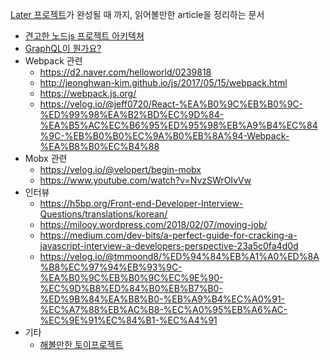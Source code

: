 [Later 프로젝트](https://github.com/eaTnuG/Later)가 완성될 때 까지, 읽어볼만한 article을 정리하는 문서

- [견고한 노드js 프로젝트 아키텍쳐](https://velog.io/@hopsprings2/%EA%B2%AC%EA%B3%A0%ED%95%9C-node.js-%ED%94%84%EB%A1%9C%EC%A0%9D%ED%8A%B8-%EC%95%84%ED%82%A4%ED%85%8D%EC%B3%90-%EC%84%A4%EA%B3%84%ED%95%98%EA%B8%B0)
- [GraphQL이 뭔가요?](https://www.youtube.com/watch?v=EkWI6Ru8lFQ)
- Webpack 관련
  - https://d2.naver.com/helloworld/0239818
  - http://jeonghwan-kim.github.io/js/2017/05/15/webpack.html
  - https://webpack.js.org/
  - https://velog.io/@jeff0720/React-%EA%B0%9C%EB%B0%9C-%ED%99%98%EA%B2%BD%EC%9D%84-%EA%B5%AC%EC%B6%95%ED%95%98%EB%A9%B4%EC%84%9C-%EB%B0%B0%EC%9A%B0%EB%8A%94-Webpack-%EA%B8%B0%EC%B4%88
- Mobx 관련
  - https://velog.io/@velopert/begin-mobx
  - https://www.youtube.com/watch?v=NvzSWrOIvVw
- 인터뷰
    - https://h5bp.org/Front-end-Developer-Interview-Questions/translations/korean/
    - https://milooy.wordpress.com/2018/02/07/moving-job/
    - https://medium.com/dev-bits/a-perfect-guide-for-cracking-a-javascript-interview-a-developers-perspective-23a5c0fa4d0d
    - https://velog.io/@tmmoond8/%ED%94%84%EB%A1%A0%ED%8A%B8%EC%97%94%EB%93%9C-%EA%B0%9C%EB%B0%9C%EC%9E%90-%EC%9D%B8%ED%84%B0%EB%B7%B0-%ED%9B%84%EA%B8%B0-%EB%A9%B4%EC%A0%91-%EC%A7%88%EB%AC%B8-%EC%A0%95%EB%A6%AC-%EC%9E%91%EC%84%B1-%EC%A4%91
- 기타
  - [해볼만한 토이프로젝트](https://tagilog.tistory.com/579)
